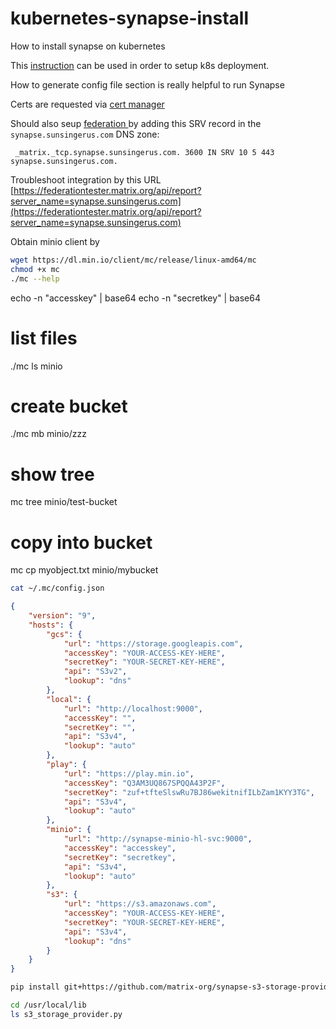 # kubernetes-synapse-install
How to install synapse on kubernetes

This [instruction](https://hub.docker.com/r/matrixdotorg/synapse/) can be used in order to setup k8s deployment.

How to generate config file section is really helpful to run Synapse

Certs are requested via [cert manager](https://github.com/jetstack/cert-manager)


Should also seup [federation ](https://github.com/matrix-org/synapse/blob/master/docs/federate.md#dns-srv-delegation) by
adding this SRV record in the `synapse.sunsingerus.com` DNS zone:

```console
 _matrix._tcp.synapse.sunsingerus.com. 3600 IN SRV 10 5 443 synapse.sunsingerus.com.

```

Troubleshoot integration by this URL [https://federationtester.matrix.org/api/report?server_name=synapse.sunsingerus.com](https://federationtester.matrix.org/api/report?server_name=synapse.sunsingerus.com)


Obtain minio client by
```bash
wget https://dl.min.io/client/mc/release/linux-amd64/mc
chmod +x mc
./mc --help
```

echo -n "accesskey" | base64
echo -n "secretkey" | base64


# list files
./mc ls minio

# create bucket
./mc mb minio/zzz

# show tree
mc tree minio/test-bucket

# copy into bucket
mc cp myobject.txt minio/mybucket

```bash
cat ~/.mc/config.json 
```
```json
{
	"version": "9",
	"hosts": {
		"gcs": {
			"url": "https://storage.googleapis.com",
			"accessKey": "YOUR-ACCESS-KEY-HERE",
			"secretKey": "YOUR-SECRET-KEY-HERE",
			"api": "S3v2",
			"lookup": "dns"
		},
		"local": {
			"url": "http://localhost:9000",
			"accessKey": "",
			"secretKey": "",
			"api": "S3v4",
			"lookup": "auto"
		},
		"play": {
			"url": "https://play.min.io",
			"accessKey": "Q3AM3UQ867SPQQA43P2F",
			"secretKey": "zuf+tfteSlswRu7BJ86wekitnifILbZam1KYY3TG",
			"api": "S3v4",
			"lookup": "auto"
		},
		"minio": {
			"url": "http://synapse-minio-hl-svc:9000",
			"accessKey": "accesskey",
			"secretKey": "secretkey",
			"api": "S3v4",
			"lookup": "auto"
		},
		"s3": {
			"url": "https://s3.amazonaws.com",
			"accessKey": "YOUR-ACCESS-KEY-HERE",
			"secretKey": "YOUR-SECRET-KEY-HERE",
			"api": "S3v4",
			"lookup": "dns"
		}
	}
}

```

```bash
pip install git+https://github.com/matrix-org/synapse-s3-storage-provider.git
```
```bash
cd /usr/local/lib
ls s3_storage_provider.py
```
